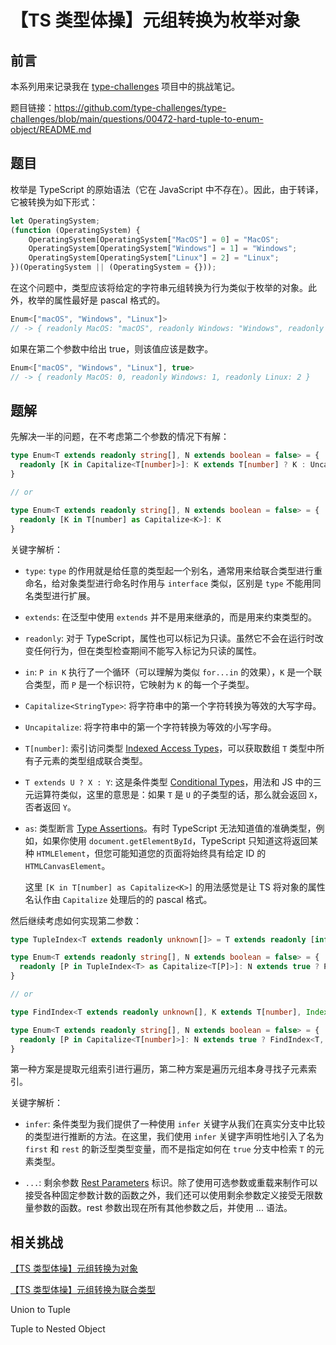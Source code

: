 # 【TS 类型体操】元组转换为枚举对象

## 前言

本系列用来记录我在 [type-challenges](https://github.com/type-challenges/type-challenges) 项目中的挑战笔记。

题目链接：https://github.com/type-challenges/type-challenges/blob/main/questions/00472-hard-tuple-to-enum-object/README.md

## 题目

枚举是 TypeScript 的原始语法（它在 JavaScript 中不存在）。因此，由于转译，它被转换为如下形式：

```js
let OperatingSystem;
(function (OperatingSystem) {
    OperatingSystem[OperatingSystem["MacOS"] = 0] = "MacOS";
    OperatingSystem[OperatingSystem["Windows"] = 1] = "Windows";
    OperatingSystem[OperatingSystem["Linux"] = 2] = "Linux";
})(OperatingSystem || (OperatingSystem = {}));
```

在这个问题中，类型应该将给定的字符串元组转换为行为类似于枚举的对象。此外，枚举的属性最好是 pascal 格式的。

```ts
Enum<["macOS", "Windows", "Linux"]>
// -> { readonly MacOS: "macOS", readonly Windows: "Windows", readonly Linux: "Linux" }
```

如果在第二个参数中给出 true，则该值应该是数字。

```ts
Enum<["macOS", "Windows", "Linux"], true>
// -> { readonly MacOS: 0, readonly Windows: 1, readonly Linux: 2 }
```

## 题解

先解决一半的问题，在不考虑第二个参数的情况下有解：

```ts
type Enum<T extends readonly string[], N extends boolean = false> = {
  readonly [K in Capitalize<T[number]>]: K extends T[number] ? K : Uncapitalize<K>
}

// or

type Enum<T extends readonly string[], N extends boolean = false> = {
  readonly [K in T[number] as Capitalize<K>]: K
}
```

关键字解析：

- `type`: `type` 的作用就是给任意的类型起一个别名，通常用来给联合类型进行重命名，给对象类型进行命名时作用与 `interface` 类似，区别是 `type` 不能用同名类型进行扩展。

- `extends`: 在泛型中使用 `extends` 并不是用来继承的，而是用来约束类型的。

- `readonly`: 对于 TypeScript，属性也可以标记为只读。虽然它不会在运行时改变任何行为，但在类型检查期间不能写入标记为只读的属性。

- `in`: `P in K` 执行了一个循环（可以理解为类似 `for...in` 的效果），`K` 是一个联合类型，而 `P` 是一个标识符，它映射为 `K` 的每一个子类型。

- `Capitalize<StringType>`: 将字符串中的第一个字符转换为等效的大写字母。

- `Uncapitalize`: 将字符串中的第一个字符转换为等效的小写字母。

- `T[number]`: 索引访问类型 [Indexed Access Types](https://www.typescriptlang.org/docs/handbook/2/indexed-access-types.html)，可以获取数组 `T` 类型中所有子元素的类型组成联合类型。

- `T extends U ? X : Y`: 这是条件类型 [Conditional Types](https://www.typescriptlang.org/docs/handbook/2/conditional-types.html)，用法和 JS 中的三元运算符类似，这里的意思是：如果 `T` 是 `U` 的子类型的话，那么就会返回 `X`，否者返回 `Y`。

- `as`: 类型断言 [Type Assertions](https://www.typescriptlang.org/docs/handbook/2/everyday-types.html#type-assertions)。有时 TypeScript 无法知道值的准确类型，例如，如果你使用 `document.getElementById`，TypeScript 只知道这将返回某种 `HTMLElement`，但您可能知道您的页面将始终具有给定 ID 的 `HTMLCanvasElement`。

  这里 `[K in T[number] as Capitalize<K>]` 的用法感觉是让 TS 将对象的属性名认作由 `Capitalize` 处理后的的 pascal 格式。

然后继续考虑如何实现第二参数：

```ts
type TupleIndex<T extends readonly unknown[]> = T extends readonly [infer First, ...infer Rest] ? TupleIndex<Rest> | Rest["length"] : never

type Enum<T extends readonly string[], N extends boolean = false> = {
  readonly [P in TupleIndex<T> as Capitalize<T[P]>]: N extends true ? P : T[P]
}

// or

type FindIndex<T extends readonly unknown[], K extends T[number], Index extends unknown[] = []> = T extends readonly [infer First, ...infer Rest] ? First extends K ? Index["length"] : FindIndex<Rest, K, [...Index, unknown]> : never

type Enum<T extends readonly string[], N extends boolean = false> = {
  readonly [P in Capitalize<T[number]>]: N extends true ? FindIndex<T, P extends T[number] ? P : Uncapitalize<P>> : P extends T[number] ? P : Uncapitalize<P>
}
```

第一种方案是提取元组索引进行遍历，第二种方案是遍历元组本身寻找子元素索引。

关键字解析：

- `infer`: 条件类型为我们提供了一种使用 `infer` 关键字从我们在真实分支中比较的类型进行推断的方法。在这里，我们使用 `infer` 关键字声明性地引入了名为 `first` 和 `rest` 的新泛型类型变量，而不是指定如何在 `true` 分支中检索 `T` 的元素类型。

- `...`: 剩余参数 [Rest Parameters](https://www.typescriptlang.org/docs/handbook/2/functions.html#rest-parameters) 标识。除了使用可选参数或重载来制作可以接受各种固定参数计数的函数之外，我们还可以使用剩余参数定义接受无限数量参数的函数。rest 参数出现在所有其他参数之后，并使用 ... 语法。

## 相关挑战

[【TS 类型体操】元组转换为对象](./%E3%80%90TS%20%E7%B1%BB%E5%9E%8B%E4%BD%93%E6%93%8D%E3%80%91%E5%85%83%E7%BB%84%E8%BD%AC%E6%8D%A2%E4%B8%BA%E5%AF%B9%E8%B1%A1.md)

[【TS 类型体操】元组转换为联合类型](./%E3%80%90TS%20%E7%B1%BB%E5%9E%8B%E4%BD%93%E6%93%8D%E3%80%91%E5%85%83%E7%BB%84%E8%BD%AC%E6%8D%A2%E4%B8%BA%E8%81%94%E5%90%88%E7%B1%BB%E5%9E%8B.md)

Union to Tuple

Tuple to Nested Object
